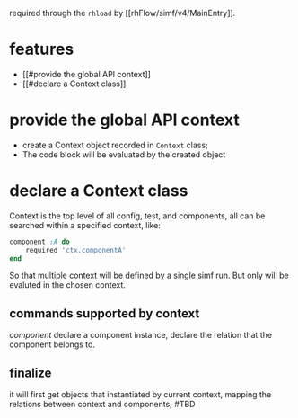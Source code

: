 required through the `rhload` by [[rhFlow/simf/v4/MainEntry]].
# features
- [[#provide the global API context]]
- [[#declare a Context class]]


# provide the global API context
- create a Context object recorded in `Context` class;
- The code block will be evaluated by the created object



# declare a Context class

Context is the top level of all config, test, and components, all can be searched within a specified context, like:
```ruby
component :A do
	required 'ctx.componentA'
end
```
So that multiple context will be defined by a single simf run. But only will be evaluted in the chosen context.

## commands supported by context
*component*
declare a component instance, declare the relation that the component belongs to.

## finalize
it will first get objects that instantiated by current context, mapping the relations between context and components;
#TBD 